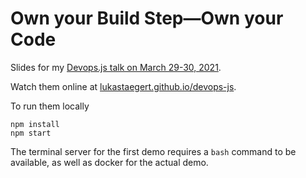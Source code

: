 # Own your Build Step—Own your Code

Slides for my [Devops.js talk on March 29-30, 2021](https://www.devopsjsconf.com/).

Watch them online at [lukastaegert.github.io/devops-js](https://lukastaegert.github.io/devops-js).

To run them locally

```shell
npm install
npm start
```

The terminal server for the first demo requires a `bash` command to be available, as well as docker for the actual demo.